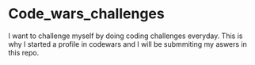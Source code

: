 # Code_wars_challenges
I want to challenge myself by doing coding challenges everyday.
This is why I started a profile in codewars and I will be submmiting my aswers in this repo.
